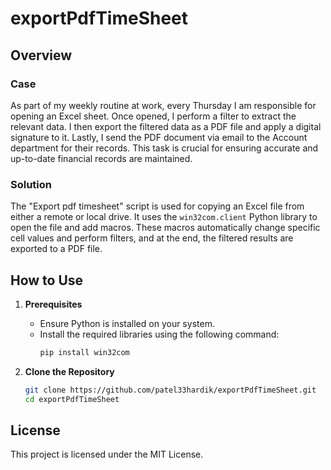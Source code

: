 # exportPdfTimeSheet

## Overview

### Case
As part of my weekly routine at work, every Thursday I am responsible for opening an Excel sheet. Once opened, I perform a filter to extract the relevant data. I then export the filtered data as a PDF file and apply a digital signature to it. Lastly, I send the PDF document via email to the Account department for their records. This task is crucial for ensuring accurate and up-to-date financial records are maintained.

### Solution
The "Export pdf timesheet" script is used for copying an Excel file from either a remote or local drive. It uses the `win32com.client` Python library to open the file and add macros. These macros automatically change specific cell values and perform filters, and at the end, the filtered results are exported to a PDF file.

## How to Use

1. **Prerequisites**
   - Ensure Python is installed on your system.
   - Install the required libraries using the following command:
     ```bash
     pip install win32com
     ```

2. **Clone the Repository**
   ```bash
   git clone https://github.com/patel33hardik/exportPdfTimeSheet.git
   cd exportPdfTimeSheet

## License
This project is licensed under the MIT License.